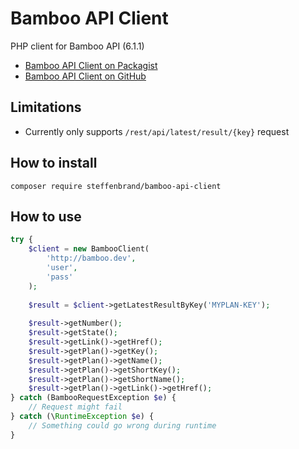 # Bamboo API Client
PHP client for Bamboo API (6.1.1)

* [Bamboo API Client on Packagist](https://packagist.org/packages/steffenbrand/bamboo-api-client)
* [Bamboo API Client on GitHub](https://github.com/steffenbrand/bamboo-api-client)

## Limitations

- Currently only supports `/rest/api/latest/result/{key}` request

## How to install

```
composer require steffenbrand/bamboo-api-client
```

## How to use

```php
try {
    $client = new BambooClient(
        'http://bamboo.dev',
        'user',
        'pass'
    );
    
    $result = $client->getLatestResultByKey('MYPLAN-KEY');
    
    $result->getNumber();
    $result->getState();
    $result->getLink()->getHref();
    $result->getPlan()->getKey();
    $result->getPlan()->getName();
    $result->getPlan()->getShortKey();
    $result->getPlan()->getShortName();
    $result->getPlan()->getLink()->getHref();
} catch (BambooRequestException $e) {
    // Request might fail
} catch (\RuntimeException $e) {
    // Something could go wrong during runtime
}
```

